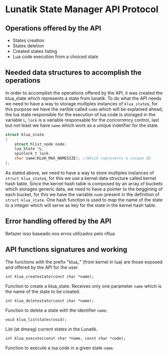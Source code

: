 # Lunatik State Manager API Protocol
## Operations offered by the API

-   States creation
-   States deletion
-   Created states listing
-   Lua code execution from a choiced state

## Needed data structures to accomplish the operations

In order to accomplish the operations offered by the API, it was created the klua_state which represents a state from lunatik. To do what the API needs we need to have a way to storage multiples instances of `klua_state`s, for this purpose we have the varible called `node` which will be explained ahead, the lua state responsible for the execution of lua code is storaged in the variable `L`, `lock` is a variable responsable for the concorrency control, last but not least we have `name` which work as a unique indetifier for the state.

```c
struct klua_state  
{
	struct hlist_node node;
	lua_State *L;  
	spinlock_t lock;  
	char name[KLUA_MAX_NAMESIZE]; //Which represents a unique ID  
};
```
As stated above, we need to have a way to store multiples instances of `struct klua_state`s, for this we use a kernel data structure called kernel hash table. Since the kernel hash table is composed by an array of buckets which storages generic data, we need to have a pointer to the beggining of each bucket, for this we have the variable `node` present in the definition of `struct klua_state`. One hash function is used to map the name of the state to a integer which will serve as key for the state in the kernel hash table.

## Error handling offered by the API

Refazer isso baseado nos erros utilizados pelo nflua

## API functions signatures and working

The functions with the prefix "klua_" (from kernel in lua) are those exposed and offered by the API for the user.

`int klua_createstate(const char *name);`

Function to create a klua_state. Receives only one parameter `name` which is the name of the state to be created.

`int klua_deletestate(const char *name);`

Function to delete a state with the identifier `name`.

`void klua_liststates(void);`

List (at dmesg) current states in the Lunatik.

`int klua_execute(const char *name, const char *code);`

Function to execute a lua code in a given state `name`.
